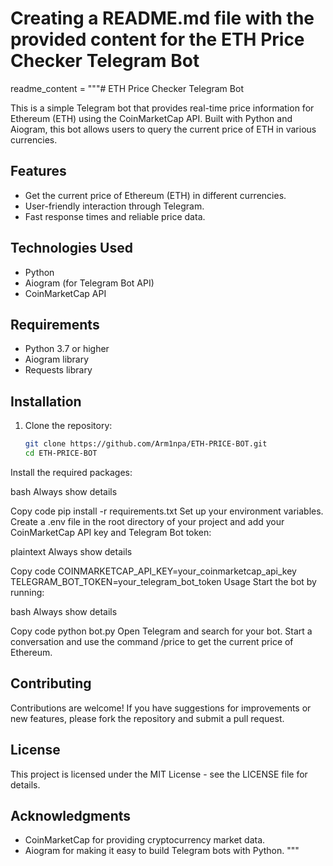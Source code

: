 # Creating a README.md file with the provided content for the ETH Price Checker Telegram Bot
readme_content = """# ETH Price Checker Telegram Bot

This is a simple Telegram bot that provides real-time price information for Ethereum (ETH) using the CoinMarketCap API. Built with Python and Aiogram, this bot allows users to query the current price of ETH in various currencies.

## Features

- Get the current price of Ethereum (ETH) in different currencies.
- User-friendly interaction through Telegram.
- Fast response times and reliable price data.

## Technologies Used

- Python
- Aiogram (for Telegram Bot API)
- CoinMarketCap API

## Requirements

- Python 3.7 or higher
- Aiogram library
- Requests library

## Installation

1. Clone the repository:

   ```bash
   git clone https://github.com/Arm1npa/ETH-PRICE-BOT.git
   cd ETH-PRICE-BOT
Install the required packages:

bash
Always show details

Copy code
pip install -r requirements.txt
Set up your environment variables. Create a .env file in the root directory of your project and add your CoinMarketCap API key and Telegram Bot token:

plaintext
Always show details

Copy code
COINMARKETCAP_API_KEY=your_coinmarketcap_api_key
TELEGRAM_BOT_TOKEN=your_telegram_bot_token
Usage
Start the bot by running:

bash
Always show details

Copy code
python bot.py
Open Telegram and search for your bot. Start a conversation and use the command /price to get the current price of Ethereum.

## Contributing
Contributions are welcome! If you have suggestions for improvements or new features, please fork the repository and submit a pull request.

## License
This project is licensed under the MIT License - see the LICENSE file for details.

## Acknowledgments
- CoinMarketCap for providing cryptocurrency market data.
- Aiogram for making it easy to build Telegram bots with Python. """
